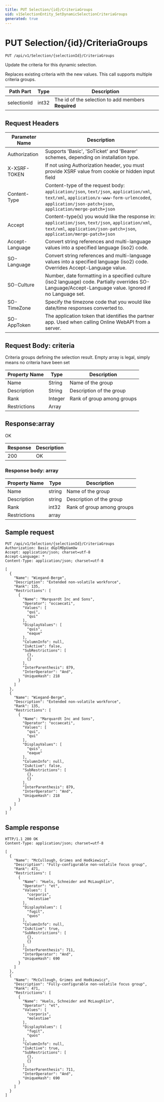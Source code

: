 ```yaml
---
title: PUT Selection/{id}/CriteriaGroups
uid: v1SelectionEntity_SetDynamicSelectionCriteriaGroups
generated: true
---
```


# PUT Selection/{id}/CriteriaGroups

```http
PUT /api/v1/Selection/{selectionId}/CriteriaGroups
```

Update the criteria for this dynamic selection.


Replaces existing criteria with the new values. This call supports multiple criteria groups.





| Path Part | Type | Description |
|-----------|------|-------------|
| selectionId | int32 | The id of the selection to add members **Required** |



## Request Headers

| Parameter Name | Description |
|----------------|-------------|
| Authorization  | Supports 'Basic', 'SoTicket' and 'Bearer' schemes, depending on installation type. |
| X-XSRF-TOKEN   | If not using Authorization header, you must provide XSRF value from cookie or hidden input field |
| Content-Type | Content-type of the request body: `application/json`, `text/json`, `application/xml`, `text/xml`, `application/x-www-form-urlencoded`, `application/json-patch+json`, `application/merge-patch+json` |
| Accept         | Content-type(s) you would like the response in: `application/json`, `text/json`, `application/xml`, `text/xml`, `application/json-patch+json`, `application/merge-patch+json` |
| Accept-Language | Convert string references and multi-language values into a specified language (iso2) code. |
| SO-Language | Convert string references and multi-language values into a specified language (iso2) code. Overrides Accept-Language value. |
| SO-Culture | Number, date formatting in a specified culture (iso2 language) code. Partially overrides SO-Language/Accept-Language value. Ignored if no Language set. |
| SO-TimeZone | Specify the timezone code that you would like date/time responses converted to. |
| SO-AppToken | The application token that identifies the partner app. Used when calling Online WebAPI from a server. |

## Request Body: criteria 

Criteria groups defining the selection result. Empty array is legal, simply means no criteria have been set 

| Property Name | Type |  Description |
|----------------|------|--------------|
| Name | String | Name of the group |
| Description | String | Description of the group |
| Rank | Integer | Rank of group among groups |
| Restrictions | Array |  |

## Response:array

OK

| Response | Description |
|----------------|-------------|
| 200 | OK |

### Response body: array

| Property Name | Type |  Description |
|----------------|------|--------------|
| Name | string | Name of the group |
| Description | string | Description of the group |
| Rank | int32 | Rank of group among groups |
| Restrictions | array |  |

## Sample request

```http!
PUT /api/v1/Selection/{selectionId}/CriteriaGroups
Authorization: Basic dGplMDpUamUw
Accept: application/json; charset=utf-8
Accept-Language: *
Content-Type: application/json; charset=utf-8

[
  {
    "Name": "Wiegand-Berge",
    "Description": "Extended non-volatile workforce",
    "Rank": 135,
    "Restrictions": [
      {
        "Name": "Marquardt Inc and Sons",
        "Operator": "occaecati",
        "Values": [
          "qui",
          "qui"
        ],
        "DisplayValues": [
          "quis",
          "eaque"
        ],
        "ColumnInfo": null,
        "IsActive": false,
        "SubRestrictions": [
          {},
          {}
        ],
        "InterParenthesis": 879,
        "InterOperator": "And",
        "UniqueHash": 218
      }
    ]
  },
  {
    "Name": "Wiegand-Berge",
    "Description": "Extended non-volatile workforce",
    "Rank": 135,
    "Restrictions": [
      {
        "Name": "Marquardt Inc and Sons",
        "Operator": "occaecati",
        "Values": [
          "qui",
          "qui"
        ],
        "DisplayValues": [
          "quis",
          "eaque"
        ],
        "ColumnInfo": null,
        "IsActive": false,
        "SubRestrictions": [
          {},
          {}
        ],
        "InterParenthesis": 879,
        "InterOperator": "And",
        "UniqueHash": 218
      }
    ]
  }
]
```

## Sample response

```http_
HTTP/1.1 200 OK
Content-Type: application/json; charset=utf-8

[
  {
    "Name": "McCullough, Grimes and Hodkiewicz",
    "Description": "Fully-configurable non-volatile focus group",
    "Rank": 471,
    "Restrictions": [
      {
        "Name": "Huels, Schneider and McLaughlin",
        "Operator": "et",
        "Values": [
          "corporis",
          "molestiae"
        ],
        "DisplayValues": [
          "fugit",
          "quos"
        ],
        "ColumnInfo": null,
        "IsActive": true,
        "SubRestrictions": [
          {},
          {}
        ],
        "InterParenthesis": 711,
        "InterOperator": "And",
        "UniqueHash": 690
      }
    ]
  },
  {
    "Name": "McCullough, Grimes and Hodkiewicz",
    "Description": "Fully-configurable non-volatile focus group",
    "Rank": 471,
    "Restrictions": [
      {
        "Name": "Huels, Schneider and McLaughlin",
        "Operator": "et",
        "Values": [
          "corporis",
          "molestiae"
        ],
        "DisplayValues": [
          "fugit",
          "quos"
        ],
        "ColumnInfo": null,
        "IsActive": true,
        "SubRestrictions": [
          {},
          {}
        ],
        "InterParenthesis": 711,
        "InterOperator": "And",
        "UniqueHash": 690
      }
    ]
  }
]
```